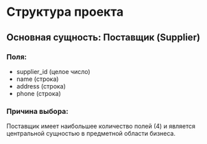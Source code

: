 # Структура проекта

## Основная сущность: Поставщик (Supplier)

### Поля:
- supplier_id (целое число)
- name (строка) 
- address (строка)
- phone (строка)

### Причина выбора:
Поставщик имеет наибольшее количество полей (4) и является центральной сущностью в предметной области бизнеса.